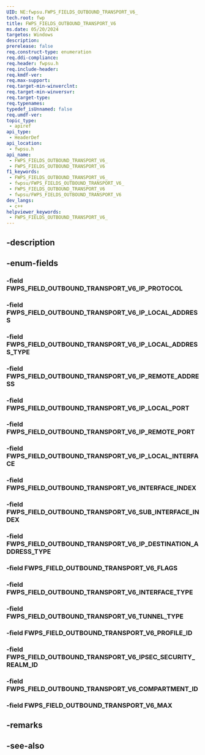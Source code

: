```yaml
---
UID: NE:fwpsu.FWPS_FIELDS_OUTBOUND_TRANSPORT_V6_
tech.root: fwp
title: FWPS_FIELDS_OUTBOUND_TRANSPORT_V6
ms.date: 05/20/2024
targetos: Windows
description: 
prerelease: false
req.construct-type: enumeration
req.ddi-compliance: 
req.header: fwpsu.h
req.include-header: 
req.kmdf-ver: 
req.max-support: 
req.target-min-winverclnt: 
req.target-min-winversvr: 
req.target-type: 
req.typenames: 
typedef_isUnnamed: false
req.umdf-ver: 
topic_type:
 - apiref
api_type:
 - HeaderDef
api_location:
 - fwpsu.h
api_name:
 - FWPS_FIELDS_OUTBOUND_TRANSPORT_V6_
 - FWPS_FIELDS_OUTBOUND_TRANSPORT_V6
f1_keywords:
 - FWPS_FIELDS_OUTBOUND_TRANSPORT_V6_
 - fwpsu/FWPS_FIELDS_OUTBOUND_TRANSPORT_V6_
 - FWPS_FIELDS_OUTBOUND_TRANSPORT_V6
 - fwpsu/FWPS_FIELDS_OUTBOUND_TRANSPORT_V6
dev_langs:
 - c++
helpviewer_keywords:
 - FWPS_FIELDS_OUTBOUND_TRANSPORT_V6_
---
```


## -description

## -enum-fields

### -field FWPS_FIELD_OUTBOUND_TRANSPORT_V6_IP_PROTOCOL

### -field FWPS_FIELD_OUTBOUND_TRANSPORT_V6_IP_LOCAL_ADDRESS

### -field FWPS_FIELD_OUTBOUND_TRANSPORT_V6_IP_LOCAL_ADDRESS_TYPE

### -field FWPS_FIELD_OUTBOUND_TRANSPORT_V6_IP_REMOTE_ADDRESS

### -field FWPS_FIELD_OUTBOUND_TRANSPORT_V6_IP_LOCAL_PORT

### -field FWPS_FIELD_OUTBOUND_TRANSPORT_V6_IP_REMOTE_PORT

### -field FWPS_FIELD_OUTBOUND_TRANSPORT_V6_IP_LOCAL_INTERFACE

### -field FWPS_FIELD_OUTBOUND_TRANSPORT_V6_INTERFACE_INDEX

### -field FWPS_FIELD_OUTBOUND_TRANSPORT_V6_SUB_INTERFACE_INDEX

### -field FWPS_FIELD_OUTBOUND_TRANSPORT_V6_IP_DESTINATION_ADDRESS_TYPE

### -field FWPS_FIELD_OUTBOUND_TRANSPORT_V6_FLAGS

### -field FWPS_FIELD_OUTBOUND_TRANSPORT_V6_INTERFACE_TYPE

### -field FWPS_FIELD_OUTBOUND_TRANSPORT_V6_TUNNEL_TYPE

### -field FWPS_FIELD_OUTBOUND_TRANSPORT_V6_PROFILE_ID

### -field FWPS_FIELD_OUTBOUND_TRANSPORT_V6_IPSEC_SECURITY_REALM_ID

### -field FWPS_FIELD_OUTBOUND_TRANSPORT_V6_COMPARTMENT_ID

### -field FWPS_FIELD_OUTBOUND_TRANSPORT_V6_MAX

## -remarks

## -see-also

